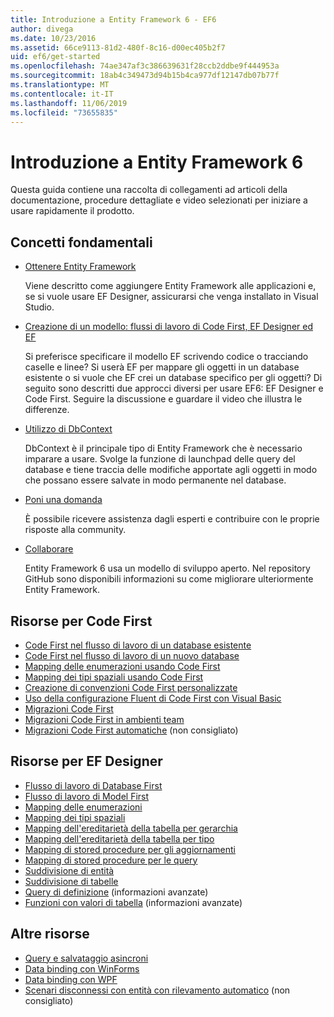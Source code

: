 ```yaml
---
title: Introduzione a Entity Framework 6 - EF6
author: divega
ms.date: 10/23/2016
ms.assetid: 66ce9113-81d2-480f-8c16-d00ec405b2f7
uid: ef6/get-started
ms.openlocfilehash: 74ae347af3c386639631f28ccb2ddbe9f444953a
ms.sourcegitcommit: 18ab4c349473d94b15b4ca977df12147db07b77f
ms.translationtype: MT
ms.contentlocale: it-IT
ms.lasthandoff: 11/06/2019
ms.locfileid: "73655835"
---
```

# <a name="get-started-with-entity-framework-6"></a>Introduzione a Entity Framework 6

Questa guida contiene una raccolta di collegamenti ad articoli della documentazione, procedure dettagliate e video selezionati per iniziare a usare rapidamente il prodotto.

## <a name="fundamentals"></a>Concetti fondamentali

* [Ottenere Entity Framework](~/ef6/fundamentals/install.md)

  Viene descritto come aggiungere Entity Framework alle applicazioni e, se si vuole usare EF Designer, assicurarsi che venga installato in Visual Studio.

* [Creazione di un modello: flussi di lavoro di Code First, EF Designer ed EF](~/ef6/modeling/index.md)

  Si preferisce specificare il modello EF scrivendo codice o tracciando caselle e linee?
Si userà EF per mappare gli oggetti in un database esistente o si vuole che EF crei un database specifico per gli oggetti?
Di seguito sono descritti due approcci diversi per usare EF6: EF Designer e Code First.
Seguire la discussione e guardare il video che illustra le differenze.

* [Utilizzo di DbContext](~/ef6/fundamentals/working-with-dbcontext.md)

  DbContext è il principale tipo di Entity Framework che è necessario imparare a usare. Svolge la funzione di launchpad delle query del database e tiene traccia delle modifiche apportate agli oggetti in modo che possano essere salvate in modo permanente nel database.

* [Poni una domanda](~/ef6/resources/get-help.md)

  È possibile ricevere assistenza dagli esperti e contribuire con le proprie risposte alla community.

* [Collaborare](https://github.com/aspnet/EntityFramework6/)

  Entity Framework 6 usa un modello di sviluppo aperto. Nel repository GitHub sono disponibili informazioni su come migliorare ulteriormente Entity Framework.

## <a name="code-first-resources"></a>Risorse per Code First

  - [Code First nel flusso di lavoro di un database esistente](~/ef6/modeling/code-first/workflows/existing-database.md)
  - [Code First nel flusso di lavoro di un nuovo database](~/ef6/modeling/code-first/workflows/new-database.md)
  - [Mapping delle enumerazioni usando Code First](~/ef6/modeling/code-first/data-types/enums.md)
  - [Mapping dei tipi spaziali usando Code First](~/ef6/modeling/code-first/data-types/spatial.md)
  - [Creazione di convenzioni Code First personalizzate](~/ef6/modeling/code-first/conventions/custom.md)
  - [Uso della configurazione Fluent di Code First con Visual Basic](~/ef6/modeling/code-first/fluent/vb.md)
  - [Migrazioni Code First](~/ef6/modeling/code-first/migrations/index.md)
  - [Migrazioni Code First in ambienti team](~/ef6/modeling/code-first/migrations/teams.md)
  - [Migrazioni Code First automatiche](~/ef6/modeling/code-first/migrations/automatic.md) (non consigliato)

## <a name="ef-designer-resources"></a>Risorse per EF Designer
  - [Flusso di lavoro di Database First](~/ef6/modeling/designer/workflows/database-first.md)
  - [Flusso di lavoro di Model First](~/ef6/modeling/designer/workflows/model-first.md)
  - [Mapping delle enumerazioni](~/ef6/modeling/designer/data-types/enums.md)
  - [Mapping dei tipi spaziali](~/ef6/modeling/designer/data-types/spatial.md)
  - [Mapping dell'ereditarietà della tabella per gerarchia](~/ef6/modeling/designer/inheritance/tph.md)
  - [Mapping dell'ereditarietà della tabella per tipo](~/ef6/modeling/designer/inheritance/tpt.md)
  - [Mapping di stored procedure per gli aggiornamenti](~/ef6/modeling/designer/stored-procedures/cud.md)
  - [Mapping di stored procedure per le query](~/ef6/modeling/designer/stored-procedures/query.md)
  - [Suddivisione di entità](~/ef6/modeling/designer/entity-splitting.md)
  - [Suddivisione di tabelle](~/ef6/modeling/designer/table-splitting.md)
  - [Query di definizione](~/ef6/modeling/designer/advanced/defining-query.md) (informazioni avanzate)
  - [Funzioni con valori di tabella](~/ef6/modeling/designer/advanced/tvfs.md) (informazioni avanzate)

## <a name="other-resources"></a>Altre risorse
  - [Query e salvataggio asincroni](~/ef6/fundamentals/async.md)
  - [Data binding con WinForms](~/ef6/fundamentals/databinding/winforms.md)
  - [Data binding con WPF](~/ef6/fundamentals/databinding/wpf.md)
  - [Scenari disconnessi con entità con rilevamento automatico](~/ef6/fundamentals/disconnected-entities/self-tracking-entities/walkthrough.md) (non consigliato)
